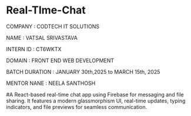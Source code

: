 # Real-TIme-Chat
COMPANY : CODTECH IT SOLUTIONS

NAME : VATSAL SRIVASTAVA

INTERN ID : CT6WKTX

DOMAIN : FRONT END WEB DEVELOPMENT

BATCH DURATION : JANUARY 30th,2025 to MARCH 15th, 2025

MENTOR NANE : NEELA SANTHOSH

#A React-based real-time chat app using Firebase for messaging and file sharing. It features a modern glassmorphism UI, real-time updates, typing indicators, and file previews for seamless communication.

